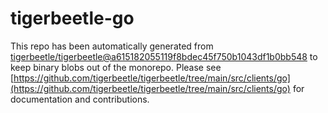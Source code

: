 # tigerbeetle-go
This repo has been automatically generated from [tigerbeetle/tigerbeetle@a615182055119f8bdec45f750b1043df1b0bb548](https://github.com/tigerbeetle/tigerbeetle/commit/a615182055119f8bdec45f750b1043df1b0bb548) to keep binary blobs out of the monorepo. Please see [https://github.com/tigerbeetle/tigerbeetle/tree/main/src/clients/go](https://github.com/tigerbeetle/tigerbeetle/tree/main/src/clients/go) for documentation and contributions.
